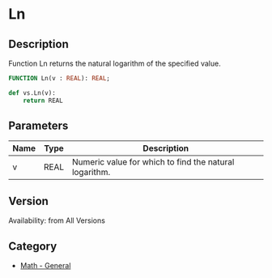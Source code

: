 # Ln

## Description
Function Ln returns the natural logarithm of the specified value.

```pascal
FUNCTION Ln(v : REAL): REAL;
```

```python
def vs.Ln(v):
    return REAL
```

## Parameters
|Name|Type|Description|
|---|---|---|
|v|REAL|Numeric value for which to find the natural logarithm.|

## Version
Availability: from All Versions

## Category
* [Math - General](../Categories/Math%20-%20General.md)
